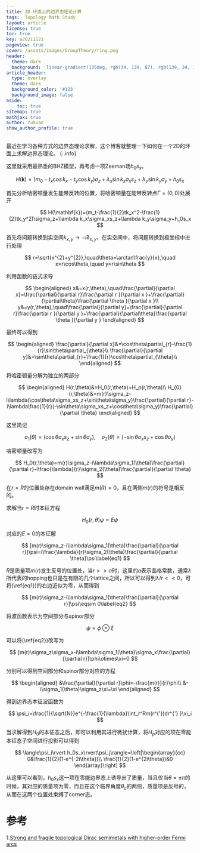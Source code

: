 ```yaml
---
title: 2D 环面上的边界态理论计算
tags:  Topology Math Study
layout: article
license: true
toc: true
key: a20211121
pageview: true
cover: /assets/images/GroupTheory/ring.png
header:
  theme: dark
  background: 'linear-gradient(135deg, rgb(34, 139, 87), rgb(139, 34, 139))'
article_header:
  type: overlay
  theme: dark
  background_color: '#123'
  background_image: false
aside:
    toc: true
sitemap: true
mathjax: true
author: YuXuan
show_author_profile: true
---
```

最近在学习各种方式的边界态理论求解，这个博客就整理一下如何在一个2D的环面上求解边界态理论。
{:.info}
<!--more-->
这里就采用最熟悉的BHZ模型，再考虑一项Zeeman场$h_0s_x$。

$$
	H(\mathbf{k})=(m_0-t_x\cos k_x-t_y\cos k_y)\sigma_z+\lambda_x\sin k_x\sigma_xs_z+\lambda_y\sin k_y\sigma_y+h_0s_x
$$

首先分析哈密顿量发生能带反转的位置，将哈密顿量在能带反转点$\Gamma=(0,0)$处展开

$$
H(\mathbf{k})=(m_t-\frac{1}{2}tk_x^2-\frac{1}{2}tk_y^2)\sigma_z+\lambda k_x\sigma_xs_z+\lambda k_y\sigma_y+h_0s_x
$$

首先将问题转换到实空间$k_{x,y}\rightarrow -i\partial_{x,y}$，在实空间中，将问题转换到极坐标中进行处理

$$
r=\sqrt{x^{2}+y^{2}},\quad\theta=\arctan\frac{y}{x},\quad x=r\cos\theta,\quad y=r\sin\theta
$$

利用函数的链式求导

$$
\begin{aligned}
x&=x(r,\theta),\quad\frac{\partial}{\partial x}=\frac{\partial}{\partial r}\frac{\partial r }{\partial x }+\frac{\partial}{\partial\theta}\frac{\partial \theta }{\partial x }\\
y&=y(r,\theta),\quad\frac{\partial}{\partial y}=\frac{\partial}{\partial r}\frac{\partial r }{\partial y }+\frac{\partial}{\partial\theta}\frac{\partial \theta }{\partial y }
\end{aligned}
$$

最终可以得到

$$
\begin{aligned}
\frac{\partial}{\partial x}&=\cos\theta\partial_{r}-\frac{1}{r}\sin\theta\partial_{\theta}\\
\frac{\partial}{\partial y}&=\sin\theta\partial_{r}+\frac{1}{r}\cos\theta\partial_{\theta}\\
\end{aligned}
$$


将哈密顿量分解为独立的两部分

$$
\begin{aligned}
H(r,\theta)&=H_0(r,\theta)+H_p(r,\theta)\\
H_{0}(r,\theta)&=m(r)\sigma_z-i\lambda(\cos\theta\sigma_xs_z+\sin\theta\sigma_y)\frac{\partial}{\partial r}-i\lambda\frac{1}{r}(-\sin\theta\sigma_xs_z+\cos\theta\sigma_y)\frac{\partial}{\partial \theta}
\end{aligned}
$$


这里简记

$$
\sigma_1(\theta)=(\cos\theta\sigma_xs_z+\sin\theta\sigma_y),\quad\sigma_2(\theta)=(-\sin\theta\sigma_xs_z+\cos\theta\sigma_y)
$$

哈密顿量改写为

$$
H_0(r,\theta)=m(r)\sigma_z-i\lambda\sigma_1(\theta)\frac{\partial}{\partial r}-i\frac{\lambda}{r}\sigma_2(\theta)\frac{\partial}{\partial \theta}
$$

在$r=R$的位置处存在domain wall满足$m(R)=0$，且在两侧$m(r)$的符号是相反的。

求解当$r=R$时本征方程

$$
H_{0}(r,\theta)\psi=E\psi
$$

对应的$E=0$的本征解

$$
[m(r)\sigma_z-i\lambda\sigma_1(\theta)\frac{\partial}{\partial r}]\psi=i\frac{\lambda}{r}\sigma_2(\theta)\frac{\partial}{\partial \theta}\psi\label{eq1}
$$

$R$是质量项$m(r)$发生反号的位置处，当$r>>a$时，这里的$a$表示晶格常数，通常$\lambda$所代表的hopping也只是在有限的几个lattice之间，所以可以得到$\lambda/r<<0$，可将(\ref{eq1})的右边近似为零，从而得到

$$
[m(r)\sigma_z-i\lambda\sigma_1(\theta)\frac{\partial}{\partial r}]\psi\eqsim 0\label{eq2}
$$

将波函数表示为空间部分与spinor部分

$$
\psi=\phi\otimes\xi
$$

可以将(\ref{eq2})改写为

$$
[m(r)\sigma_z\sigma_x-i\lambda\sigma_1(\theta)\sigma_x\frac{\partial}{\partial r}]\phi\otimes\xi=0
$$

分别可以得到空间部分和spinor部分对应的方程

$$
\begin{aligned}
&\frac{\partial}{\partial r}\phi=-\frac{m(r)}{r}\phi\\
&-i\sigma_1(\theta)\sigma_z\xi=\xi
\end{aligned}
$$

得到边界态本征波函数为

$$
\psi_i=\frac{1}{\sqrt{N}}e^{-\frac{1}{\lambda}\int_r^Rm(r^{'})dr^{'} }\xi_i
$$


当求解得到$H_{0}$的本征态之后，即可以利用其进行微扰计算，将$H_{p}$对应的项在零能本征态子空间进行投影可以得到

$$
\langle\psi_i\rvert h_0s_x\rvert\psi_j\rangle=\left[\begin{array}{cc}
0&\frac{1}{2}(1-e^{-2i\theta})\\
\frac{1}{2}(1-e^{2i\theta})&0
\end{array}\right]
$$

从这里可以看到，$h_0s_x$这一项在零能边界态上诱导出了质量，当且仅当$\theta=\pm\pi$的时候，其对应的质量项为零，而且在这个临界角度$\theta_c$的两侧，质量项是反号的，从而在这两个位置处束缚了corner态。

# 参考
1.[Strong and fragile topological Dirac semimetals with higher-order Fermi arcs](https://www.nature.com/articles/s41467-020-14443-5)

